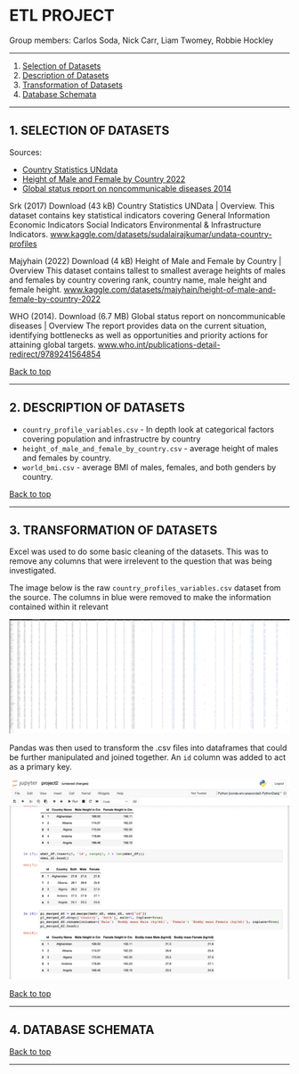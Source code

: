 # ETL PROJECT

Group members: Carlos Soda, Nick Carr, Liam Twomey, Robbie Hockley

---
1. [Selection of Datasets](#selection-of-datasets)
2. [Description of Datasets](#description-of-datasets)
3. [Transformation of Datasets](#transformation-of-datasets)
4. [Database Schemata](#database-schemata)

---
## 1. SELECTION OF DATASETS

Sources:  
*  [Country Statistics UNdata](https://www.kaggle.com/datasets/sudalairajkumar/undata-country-profiles)  
* [Height of Male and Female by Country 2022](https://www.kaggle.com/datasets/majyhain/height-of-male-and-female-by-country-2022)  
* [Global status report on noncommunicable diseases 2014](https://www.who.int/publications/i/item/9789241564854)  

Srk (2017) Download (43 kB) Country Statistics UNData | Overview. This dataset contains key statistical indicators covering General Information Economic Indicators Social Indicators Environmental & Infrastructure Indicators. 
www.kaggle.com/datasets/sudalairajkumar/undata-country-profiles

Majyhain (2022) Download (4 kB) Height of Male and Female by Country | Overview This dataset contains tallest to smallest average heights of males and females by country covering rank, country name, male height and female height.
www.kaggle.com/datasets/majyhain/height-of-male-and-female-by-country-2022

WHO (2014). Download (6.7 MB) Global status report on noncommunicable diseases | Overview The report provides data on the current situation, identifying bottlenecks as well as opportunities and priority actions for attaining global targets. 
www.who.int/publications-detail-redirect/9789241564854

[Back to top](#etl-project)

---
## 2. DESCRIPTION OF DATASETS

* `country_profile_variables.csv` - In depth look at categorical factors covering population and infrastructre by country
* `height_of_male_and_female_by_country.csv` - average height of males and females by country.
* `world_bmi.csv` - average BMI of males, females, and both genders by country.

[Back to top](#etl-project)

---
## 3. TRANSFORMATION OF DATASETS

Excel was used to do some basic cleaning of the datasets. This was to remove any columns that were irrelevent to the question that was being investigated.

The image below is the raw `country_profiles_variables.csv` dataset from the source. The columns in blue were removed to make the information contained within it relevant

![Image](images/country_profile_variables_before.png)

Pandas was then used to transform the .csv files into dataframes that could be further manipulated and joined together. An `id` column was added to act as a primary key.

![Image](images/jupyter_notebook_dataframe.png)

[Back to top](#etl-project)

---
## 4. DATABASE SCHEMATA

[Back to top](#etl-project)

---
